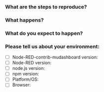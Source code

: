 <!--
## Before you hit that Submit button....

This issue tracker is for problems with the node-red-contrib-mudashboard only.
  - issues with things that work in node-red-dashboard but not node-red-contrib-mudashboard

If your issue is node-red-dashboard related and not node-red-contrib-mudashboard:

Please use the Dashboard category in the [Node-RED Forum](https://discourse.nodered.org) or [slack team](https://nodered.org/slack).

You could also consider asking a question on [Stack Overflow](https://stackoverflow.com/questions/tagged/node-red) and tag it `node-red`.

That way the whole Node-RED user community can help, rather than rely on the core development team.

## So you have a real issue to raise...

To help us understand the issue, please fill-in as much of the following information as you can:
-->

### What are the steps to reproduce?

### What happens?

### What do you expect to happen?

### Please tell us about your environment:

- [ ] Node-RED-contrib-mudashboard version:
- [ ] Node-RED version:
- [ ] node.js version:
- [ ] npm version:
- [ ] Platform/OS:
- [ ] Browser:
